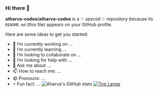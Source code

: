### Hi there 👋


**atharva-codes/atharva-codes** is a ✨ _special_ ✨ repository because its `README.md` (this file) appears on your GitHub profile.

Here are some ideas to get you started:

- 🔭 I’m currently working on ...
- 🌱 I’m currently learning ...
- 👯 I’m looking to collaborate on ...
- 🤔 I’m looking for help with ...
- 💬 Ask me about ...
- 📫 How to reach me: ...
- 😄 Pronouns: ...
- ⚡ Fun fact: ...
![Aharva's GitHub stats](https://github-readme-stats.vercel.app/api?username=atharva-codes&show_icons=true&theme=highcontrast)
[![Top Langs](https://github-readme-stats.vercel.app/api/top-langs/?username=atharva-codes&layout=donut-vertical)](https://github.com/anuraghazra/github-readme-stats)
